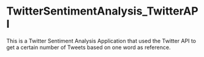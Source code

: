# TwitterSentimentAnalysis_TwitterAPI
This is a Twitter Sentiment Analysis Application that used the Twitter API to get a certain number of Tweets based on one word as reference.
